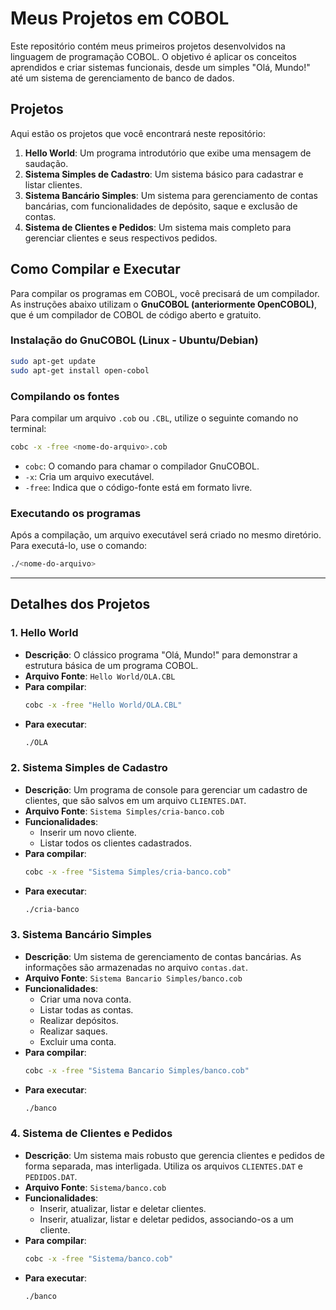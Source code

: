 
# Meus Projetos em COBOL

Este repositório contém meus primeiros projetos desenvolvidos na linguagem de programação COBOL. O objetivo é aplicar os conceitos aprendidos e criar sistemas funcionais, desde um simples "Olá, Mundo\!" até um sistema de gerenciamento de banco de dados.

## Projetos

Aqui estão os projetos que você encontrará neste repositório:

1.  **Hello World**: Um programa introdutório que exibe uma mensagem de saudação.
2.  **Sistema Simples de Cadastro**: Um sistema básico para cadastrar e listar clientes.
3.  **Sistema Bancário Simples**: Um sistema para gerenciamento de contas bancárias, com funcionalidades de depósito, saque e exclusão de contas.
4.  **Sistema de Clientes e Pedidos**: Um sistema mais completo para gerenciar clientes e seus respectivos pedidos.

## Como Compilar e Executar

Para compilar os programas em COBOL, você precisará de um compilador. As instruções abaixo utilizam o **GnuCOBOL (anteriormente OpenCOBOL)**, que é um compilador de COBOL de código aberto e gratuito.

### Instalação do GnuCOBOL (Linux - Ubuntu/Debian)

```bash
sudo apt-get update
sudo apt-get install open-cobol
```

### Compilando os fontes

Para compilar um arquivo `.cob` ou `.CBL`, utilize o seguinte comando no terminal:

```bash
cobc -x -free <nome-do-arquivo>.cob
```

  * `cobc`: O comando para chamar o compilador GnuCOBOL.
  * `-x`: Cria um arquivo executável.
  * `-free`: Indica que o código-fonte está em formato livre.

### Executando os programas

Após a compilação, um arquivo executável será criado no mesmo diretório. Para executá-lo, use o comando:

```bash
./<nome-do-arquivo>
```

-----

## Detalhes dos Projetos

### 1\. Hello World

  * **Descrição**: O clássico programa "Olá, Mundo\!" para demonstrar a estrutura básica de um programa COBOL.
  * **Arquivo Fonte**: `Hello World/OLA.CBL`
  * **Para compilar**:
    ```bash
    cobc -x -free "Hello World/OLA.CBL"
    ```
  * **Para executar**:
    ```bash
    ./OLA
    ```

### 2\. Sistema Simples de Cadastro

  * **Descrição**: Um programa de console para gerenciar um cadastro de clientes, que são salvos em um arquivo `CLIENTES.DAT`.
  * **Arquivo Fonte**: `Sistema Simples/cria-banco.cob`
  * **Funcionalidades**:
      * Inserir um novo cliente.
      * Listar todos os clientes cadastrados.
  * **Para compilar**:
    ```bash
    cobc -x -free "Sistema Simples/cria-banco.cob"
    ```
  * **Para executar**:
    ```bash
    ./cria-banco
    ```

### 3\. Sistema Bancário Simples

  * **Descrição**: Um sistema de gerenciamento de contas bancárias. As informações são armazenadas no arquivo `contas.dat`.
  * **Arquivo Fonte**: `Sistema Bancario Simples/banco.cob`
  * **Funcionalidades**:
      * Criar uma nova conta.
      * Listar todas as contas.
      * Realizar depósitos.
      * Realizar saques.
      * Excluir uma conta.
  * **Para compilar**:
    ```bash
    cobc -x -free "Sistema Bancario Simples/banco.cob"
    ```
  * **Para executar**:
    ```bash
    ./banco
    ```

### 4\. Sistema de Clientes e Pedidos

  * **Descrição**: Um sistema mais robusto que gerencia clientes e pedidos de forma separada, mas interligada. Utiliza os arquivos `CLIENTES.DAT` e `PEDIDOS.DAT`.
  * **Arquivo Fonte**: `Sistema/banco.cob`
  * **Funcionalidades**:
      * Inserir, atualizar, listar e deletar clientes.
      * Inserir, atualizar, listar e deletar pedidos, associando-os a um cliente.
  * **Para compilar**:
    ```bash
    cobc -x -free "Sistema/banco.cob"
    ```
  * **Para executar**:
    ```bash
    ./banco
    ```

